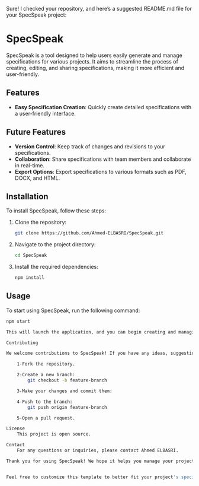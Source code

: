 Sure! I checked your repository, and here’s a suggested README.md file for your SpecSpeak project:
# SpecSpeak

SpecSpeak is a tool designed to help users easily generate and manage specifications for various projects. It aims to streamline the process of creating, editing, and sharing specifications, making it more efficient and user-friendly.

## Features

- **Easy Specification Creation**: Quickly create detailed specifications with a user-friendly interface.

## Future Features
- **Version Control**: Keep track of changes and revisions to your specifications.
- **Collaboration**: Share specifications with team members and collaborate in real-time.
- **Export Options**: Export specifications to various formats such as PDF, DOCX, and HTML.

## Installation

To install SpecSpeak, follow these steps:

1. Clone the repository:
    ```bash
    git clone https://github.com/Ahmed-ELBASRI/SpecSpeak.git
    ```
2. Navigate to the project directory:
    ```bash
    cd SpecSpeak
    ```
3. Install the required dependencies:
    ```bash
    npm install
    ```

## Usage

To start using SpecSpeak, run the following command:
```bash
npm start

This will launch the application, and you can begin creating and managing your specifications.

Contributing

We welcome contributions to SpecSpeak! If you have any ideas, suggestions, or bug reports, please open an issue or submit a pull request.

    1-Fork the repository.

    2-Create a new branch:
        git checkout -b feature-branch

    3-Make your changes and commit them:

    4-Push to the branch:
        git push origin feature-branch

    5-Open a pull request.

License
    This project is open source.

Contact
    For any questions or inquiries, please contact Ahmed ELBASRI.

Thank you for using SpecSpeak! We hope it helps you manage your project specifications more effectively.


Feel free to customize this template to better fit your project's specifics and your personal preferences. If you need any more adjustments or additional sections, just let me know!

